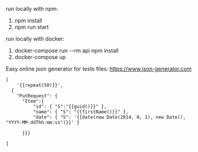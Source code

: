 run locally with npm:

1. npm install
2. npm run start

run locally with docker:

1. docker-compose run --rm api npm install
2. docker-compose up

Easy online json generator for tests files:
https://www.json-generator.com

```
[
    '{{repeat(50)}}',
  {
    "PutRequest": {
      "Item":{
          "id": { "S":"{{guid()}}" },
          "name": { "S": "{{firstName()}}" },
          "date": { "S": '{{date(new Date(2014, 0, 1), new Date(), "YYYY-MM-ddThh:mm:ss")}}' }

      }}}

]
```

